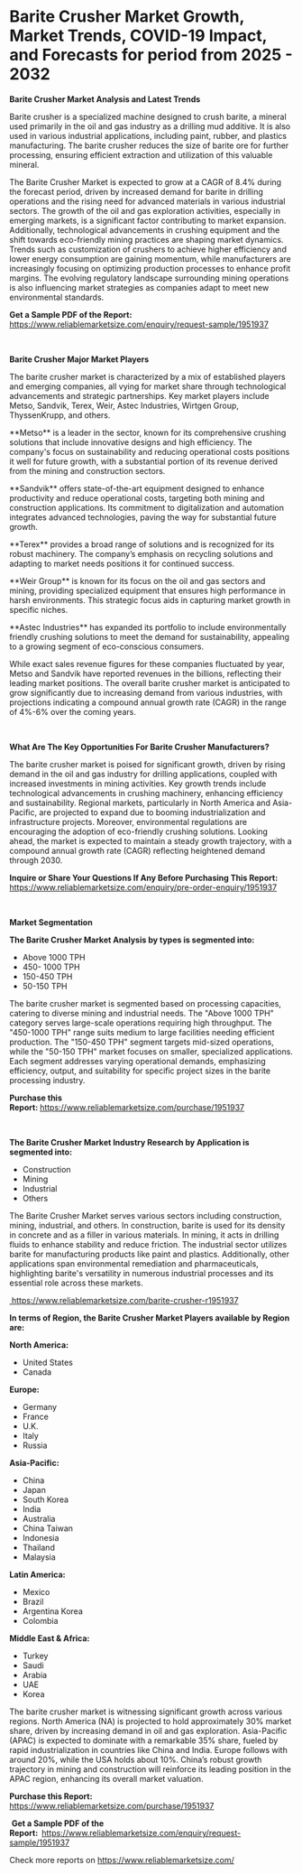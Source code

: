 <p><h1>Barite Crusher Market Growth, Market Trends, COVID-19 Impact, and Forecasts for period from 2025 - 2032</h1></p><p><strong>Barite Crusher Market Analysis and Latest Trends</strong></p>
<p><p>Barite crusher is a specialized machine designed to crush barite, a mineral used primarily in the oil and gas industry as a drilling mud additive. It is also used in various industrial applications, including paint, rubber, and plastics manufacturing. The barite crusher reduces the size of barite ore for further processing, ensuring efficient extraction and utilization of this valuable mineral.</p><p>The Barite Crusher Market is expected to grow at a CAGR of 8.4% during the forecast period, driven by increased demand for barite in drilling operations and the rising need for advanced materials in various industrial sectors. The growth of the oil and gas exploration activities, especially in emerging markets, is a significant factor contributing to market expansion. Additionally, technological advancements in crushing equipment and the shift towards eco-friendly mining practices are shaping market dynamics. Trends such as customization of crushers to achieve higher efficiency and lower energy consumption are gaining momentum, while manufacturers are increasingly focusing on optimizing production processes to enhance profit margins. The evolving regulatory landscape surrounding mining operations is also influencing market strategies as companies adapt to meet new environmental standards.</p></p>
<p><strong>Get a Sample PDF of the Report:&nbsp;</strong> <a href="https://www.reliablemarketsize.com/enquiry/request-sample/1951937?utm_campaign=2460&utm_medium=2&utm_source=Github&utm_content=ia&utm_term=09042025&utm_id=barite-crusher">https://www.reliablemarketsize.com/enquiry/request-sample/1951937</a></p>
<p>&nbsp;</p>
<p><strong>Barite Crusher Major Market Players</strong></p>
<p><p>The barite crusher market is characterized by a mix of established players and emerging companies, all vying for market share through technological advancements and strategic partnerships. Key market players include Metso, Sandvik, Terex, Weir, Astec Industries, Wirtgen Group, ThyssenKrupp, and others.</p><p>**Metso** is a leader in the sector, known for its comprehensive crushing solutions that include innovative designs and high efficiency. The company's focus on sustainability and reducing operational costs positions it well for future growth, with a substantial portion of its revenue derived from the mining and construction sectors.</p><p>**Sandvik** offers state-of-the-art equipment designed to enhance productivity and reduce operational costs, targeting both mining and construction applications. Its commitment to digitalization and automation integrates advanced technologies, paving the way for substantial future growth.</p><p>**Terex** provides a broad range of solutions and is recognized for its robust machinery. The company’s emphasis on recycling solutions and adapting to market needs positions it for continued success.</p><p>**Weir Group** is known for its focus on the oil and gas sectors and mining, providing specialized equipment that ensures high performance in harsh environments. This strategic focus aids in capturing market growth in specific niches.</p><p>**Astec Industries** has expanded its portfolio to include environmentally friendly crushing solutions to meet the demand for sustainability, appealing to a growing segment of eco-conscious consumers.</p><p>While exact sales revenue figures for these companies fluctuated by year, Metso and Sandvik have reported revenues in the billions, reflecting their leading market positions. The overall barite crusher market is anticipated to grow significantly due to increasing demand from various industries, with projections indicating a compound annual growth rate (CAGR) in the range of 4%-6% over the coming years.</p></p>
<p>&nbsp;</p>
<p><strong>What Are The Key Opportunities For Barite Crusher Manufacturers?</strong></p>
<p><p>The barite crusher market is poised for significant growth, driven by rising demand in the oil and gas industry for drilling applications, coupled with increased investments in mining activities. Key growth trends include technological advancements in crushing machinery, enhancing efficiency and sustainability. Regional markets, particularly in North America and Asia-Pacific, are projected to expand due to booming industrialization and infrastructure projects. Moreover, environmental regulations are encouraging the adoption of eco-friendly crushing solutions. Looking ahead, the market is expected to maintain a steady growth trajectory, with a compound annual growth rate (CAGR) reflecting heightened demand through 2030.</p></p>
<p><strong>Inquire or Share Your Questions If Any Before Purchasing This Report:</strong> <a href="https://www.reliablemarketsize.com/enquiry/pre-order-enquiry/1951937?utm_campaign=2460&utm_medium=2&utm_source=Github&utm_content=ia&utm_term=09042025&utm_id=barite-crusher">https://www.reliablemarketsize.com/enquiry/pre-order-enquiry/1951937</a></p>
<p>&nbsp;</p>
<p><strong>Market Segmentation</strong></p>
<p><strong>The Barite Crusher Market Analysis by types is segmented into:</strong></p>
<p><ul><li>Above 1000 TPH</li><li>450- 1000 TPH</li><li>150-450 TPH</li><li>50-150 TPH</li></ul></p>
<p><p>The barite crusher market is segmented based on processing capacities, catering to diverse mining and industrial needs. The "Above 1000 TPH" category serves large-scale operations requiring high throughput. The "450-1000 TPH" range suits medium to large facilities needing efficient production. The "150-450 TPH" segment targets mid-sized operations, while the "50-150 TPH" market focuses on smaller, specialized applications. Each segment addresses varying operational demands, emphasizing efficiency, output, and suitability for specific project sizes in the barite processing industry.</p></p>
<p><strong>Purchase this Report:&nbsp;</strong><a href="https://www.reliablemarketsize.com/purchase/1951937?utm_campaign=2460&utm_medium=2&utm_source=Github&utm_content=ia&utm_term=09042025&utm_id=barite-crusher">https://www.reliablemarketsize.com/purchase/1951937</a></p>
<p>&nbsp;</p>
<p><strong>The Barite Crusher Market Industry Research by Application is segmented into:</strong></p>
<p><ul><li>Construction</li><li>Mining</li><li>Industrial</li><li>Others</li></ul></p>
<p><p>The Barite Crusher Market serves various sectors including construction, mining, industrial, and others. In construction, barite is used for its density in concrete and as a filler in various materials. In mining, it acts in drilling fluids to enhance stability and reduce friction. The industrial sector utilizes barite for manufacturing products like paint and plastics. Additionally, other applications span environmental remediation and pharmaceuticals, highlighting barite's versatility in numerous industrial processes and its essential role across these markets.</p></p>
<p><a href="https://www.reliablemarketsize.com/barite-crusher-r1951937?utm_campaign=2460&utm_medium=2&utm_source=Github&utm_content=ia&utm_term=09042025&utm_id=barite-crusher">&nbsp;https://www.reliablemarketsize.com/barite-crusher-r1951937</a></p>
<p><strong>In terms of Region, the Barite Crusher Market Players available by Region are:</strong></p>
<p>
    <p> <strong> North America: </strong>
        <ul>
            <li>United States</li>
            <li>Canada</li>
        </ul>
        </p> 
    <p> <strong> Europe: </strong>
        <ul>
            <li>Germany</li>
            <li>France</li>
            <li>U.K.</li>
            <li>Italy</li>
            <li>Russia</li>
        </ul>
        </p> 
    <p> <strong> Asia-Pacific: </strong>
        <ul>
            <li>China</li>
            <li>Japan</li>
            <li>South Korea</li>
            <li>India</li>
            <li>Australia</li>
            <li>China Taiwan</li>
            <li>Indonesia</li>
            <li>Thailand</li>
            <li>Malaysia</li>
        </ul>
        </p> 
    <p> <strong> Latin America: </strong>
        <ul>
            <li>Mexico</li>
            <li>Brazil</li>
            <li>Argentina Korea</li>
            <li>Colombia</li>
        </ul>
        </p> 
    <p> <strong> Middle East & Africa: </strong>
        <ul>
            <li>Turkey</li>
            <li>Saudi</li>
            <li>Arabia</li>
            <li>UAE</li>
            <li>Korea</li>
        </ul>
    </p>
    </p>
<p><p>The barite crusher market is witnessing significant growth across various regions. North America (NA) is projected to hold approximately 30% market share, driven by increasing demand in oil and gas exploration. Asia-Pacific (APAC) is expected to dominate with a remarkable 35% share, fueled by rapid industrialization in countries like China and India. Europe follows with around 20%, while the USA holds about 10%. China’s robust growth trajectory in mining and construction will reinforce its leading position in the APAC region, enhancing its overall market valuation.</p></p>
<p><strong>Purchase this Report: </strong><a href="https://www.reliablemarketsize.com/purchase/1951937?utm_campaign=2460&utm_medium=2&utm_source=Github&utm_content=ia&utm_term=09042025&utm_id=barite-crusher">https://www.reliablemarketsize.com/purchase/1951937</a></p>
<p>&nbsp;<strong>Get a Sample PDF of the Report:&nbsp;&nbsp;</strong><a href="https://www.reliablemarketsize.com/enquiry/request-sample/1951937?utm_campaign=2460&utm_medium=2&utm_source=Github&utm_content=ia&utm_term=09042025&utm_id=barite-crusher">https://www.reliablemarketsize.com/enquiry/request-sample/1951937</a></p>
<p><strong></strong></p>
<p>Check more reports on <a href="https://www.reliablemarketsize.com/?utm_campaign=2460&utm_medium=2&utm_source=Github&utm_content=ia&utm_term=09042025&utm_id=barite-crusher">https://www.reliablemarketsize.com/</a></p>